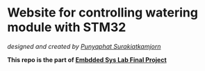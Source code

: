 # Website for controlling watering module with STM32

*designed and created by [Punyaphat Surakiatkamjorn](https://github.com/punyaphatsura)*

**This repo is the part of [Embdded Sys Lab Final Project](https://github.com/ThanatWonsamut/embed-sys-lab-final.git)**